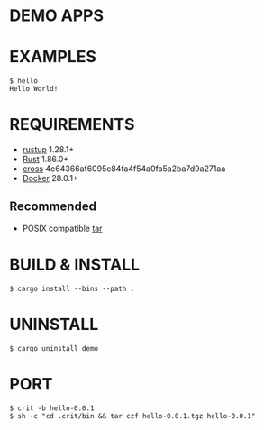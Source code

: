 # DEMO APPS

# EXAMPLES

```console
$ hello
Hello World!
```

# REQUIREMENTS

* [rustup](https://rustup.rs/) 1.28.1+
* [Rust](https://www.rust-lang.org/en-US/) 1.86.0+
* [cross](https://crates.io/crates/cross) 4e64366af6095c84fa4f54a0fa5a2ba7d9a271aa
* [Docker](https://www.docker.com/) 28.0.1+

## Recommended

* POSIX compatible [tar](https://pubs.opengroup.org/onlinepubs/7908799/xcu/tar.html)

# BUILD & INSTALL

```console
$ cargo install --bins --path .
```

# UNINSTALL

```console
$ cargo uninstall demo
```

# PORT

```console
$ crit -b hello-0.0.1
$ sh -c "cd .crit/bin && tar czf hello-0.0.1.tgz hello-0.0.1"
```
